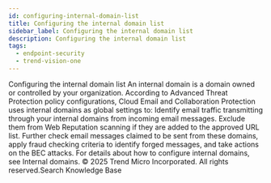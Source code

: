 ```yaml
---
id: configuring-internal-domain-list
title: Configuring the internal domain list
sidebar_label: Configuring the internal domain list
description: Configuring the internal domain list
tags:
  - endpoint-security
  - trend-vision-one
---
```


 Configuring the internal domain list An internal domain is a domain owned or controlled by your organization. According to Advanced Threat Protection policy configurations, Cloud Email and Collaboration Protection uses internal domains as global settings to: Identify email traffic transmitting through your internal domains from incoming email messages. Exclude them from Web Reputation scanning if they are added to the approved URL list. Further check email messages claimed to be sent from these domains, apply fraud checking criteria to identify forged messages, and take actions on the BEC attacks. For details about how to configure internal domains, see Internal domains. © 2025 Trend Micro Incorporated. All rights reserved.Search Knowledge Base